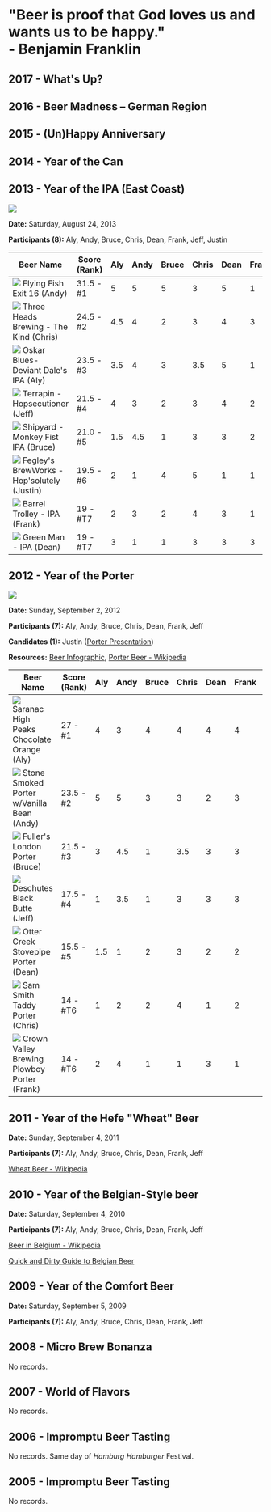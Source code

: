 <h1 class="top-quote">
"Beer is proof that God loves us and wants us to be happy."
<br>
- Benjamin Franklin
</h1>

## 2017 - What's Up?

## 2016 - Beer Madness – German Region
## 2015 - (Un)Happy Anniversary
## 2014 - Year of the Can
## 2013 - Year of the IPA (East Coast)

<img src="./images/2013/the-pour-5.jpeg" class="setup-thumb fancybox">

**Date:** Saturday, August 24, 2013

**Participants (8):** Aly, Andy, Bruce, Chris, Dean, Frank, Jeff, Justin 

| Beer Name  | Score (Rank) | Aly | Andy | Bruce | Chris | Dean | Frank | Jeff | Justin |
|---|---|---|---|---|---|---|---|---|---|
| <img class="cap-thumb fancybox" src="./images/2013/flying-fish.jpeg"> Flying Fish Exit 16 (Andy) | 31.5 - #1 | 5 | 5 | 5 | 3 | 5 | 1 | 3.5 | 3 |
| <img class="cap-thumb fancybox" src="./images/2013/three-heads.jpeg"> Three Heads Brewing - The Kind (Chris) | 24.5 - #2 | 4.5 | 4 | 2 | 3 | 4 | 3 | 3 | 1 |
| <img class="cap-thumb fancybox" src="./images/2013/deviant-dales.jpeg"> Oskar Blues- Deviant Dale's IPA (Aly) | 23.5 - #3 | 3.5 | 4 | 3 | 3.5 | 5 | 1 | 2.5 | 1 |
| <img class="cap-thumb fancybox" src="./images/2013/terrapin.jpeg"> Terrapin - Hopsecutioner (Jeff) | 21.5 - #4 | 4 | 3 | 2 | 3 | 4 | 2 | 1.5 | 2 |
| <img class="cap-thumb fancybox" src="./images/2013/shipyard.jpeg"> Shipyard - Monkey Fist IPA (Bruce) | 21.0 - #5 | 1.5 | 4.5 | 1 | 3 | 3 | 2 | 3 | 3 |
| <img class="cap-thumb fancybox" src="./images/2013/fegleys.jpeg"> Fegley's BrewWorks - Hop'solutely (Justin) | 19.5 - #6 | 2 | 1 | 4 | 5 | 1 | 1 | 2.5 | 3 |
| <img class="cap-thumb fancybox" src="./images/2013/barrel-trolley.jpeg"> Barrel Trolley - IPA (Frank) | 19 - #T7 | 2 | 3 | 2 | 4 | 3 | 1 | 3 | 1 |
| <img class="cap-thumb fancybox" src="./images/2013/green-man.jpeg"> Green Man - IPA (Dean) | 19 - #T7 | 3 | 1 | 1 | 3 | 3 | 3 | 3 | 2 |


## 2012 - Year of the Porter

<img src="./images/2012/setup.jpg" class="setup-thumb fancybox">

**Date:** Sunday, September 2, 2012

**Participants (7):** Aly, Andy, Bruce, Chris, Dean, Frank, Jeff

**Candidates (1):** Justin ([Porter Presentation](./assets/porter.pdf))

**Resources:** [Beer Infographic](http://sposetti.github.io/East-Greenville/images/beer-infographic.jpg),
[Porter Beer - Wikipedia](http://en.wikipedia.org/wiki/Porter_beer)

| Beer Name  | Score (Rank) | Aly | Andy | Bruce | Chris | Dean | Frank | Jeff |
|---|---|---|---|---|---|---|---|---|
| <img class="cap-thumb fancybox" src="./images/2012/beer-saranac.jpg"> Saranac High Peaks Chocolate Orange (Aly) | 27 - #1 | 4 | 3 | 4 | 4 | 4 | 4 | 4 |
| <img class="cap-thumb fancybox" src="./images/2012/beer-stone.jpg"> Stone Smoked Porter w/Vanilla Bean (Andy) | 23.5 - #2 | 5 | 5 | 3 | 3 | 2 | 3 | 2.5 |
| <img class="cap-thumb fancybox" src="./images/2012/beer-london.jpg"> Fuller's London Porter (Bruce) | 21.5 - #3 | 3 | 4.5 | 1 | 3.5 | 3 | 3 | 3.5 |
| <img class="cap-thumb fancybox" src="./images/2012/beer-black-butte.jpg"> Deschutes Black Butte (Jeff) | 17.5 - #4 | 1 | 3.5 | 1 | 3 | 3 | 3 | 3 |
| <img class="cap-thumb fancybox" src="./images/2012/beer-stovepipe.jpg"> Otter Creek Stovepipe Porter (Dean) | 15.5 - #5 | 1.5 | 1 | 2 | 3 | 2 | 2 | 4 |
| <img class="cap-thumb fancybox" src="./images/2012/beer-taddy.jpg"> Sam Smith Taddy Porter (Chris) | 14 - #T6 | 1 | 2 | 2 | 4 | 1 | 2 | 3 |
| <img class="cap-thumb fancybox" src="./images/2012/beer-plowboy.jpg"> Crown Valley Brewing Plowboy Porter (Frank) | 14 - #T6 | 2 | 4 | 1 | 1 | 3 | 1 | 2 |


## 2011 - Year of the Hefe "Wheat" Beer

**Date:** Sunday, September 4, 2011

**Participants (7):** Aly, Andy, Bruce, Chris, Dean, Frank, Jeff

[Wheat Beer - Wikipedia](http://en.wikipedia.org/wiki/Wheat_beer)


## 2010 - Year of the Belgian-Style beer

**Date:** Saturday, September 4, 2010

**Participants (7):** Aly, Andy, Bruce, Chris, Dean, Frank, Jeff

[Beer in Belgium - Wikipedia](http://en.wikipedia.org/wiki/Belgian_beer)

[Quick and Dirty Guide to Belgian Beer](http://www.thekitchn.com/quick-and-dirty-guide-to-belgi-109466)


## 2009 - Year of the Comfort Beer

**Date:** Saturday, September 5, 2009

**Participants (7):** Aly, Andy, Bruce, Chris, Dean, Frank, Jeff 


## 2008 - Micro Brew Bonanza

No records.

## 2007 - World of Flavors

No records.

## 2006 - Impromptu Beer Tasting

No records. Same day of *Hamburg Hamburger* Festival.

## 2005 - Impromptu Beer Tasting

No records.
